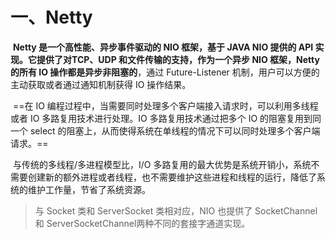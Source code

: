 # 一、Netty

​	**Netty 是一个高性能、异步事件驱动的 NIO 框架，基于 JAVA NIO 提供的 API 实现。它提供了对TCP、UDP 和文件传输的支持，作为一个异步 NIO 框架，Netty 的所有 IO 操作都是异步非阻塞的**，通过 Future-Listener 机制，用户可以方便的主动获取或者通过通知机制获得 IO 操作结果。

​	==在 IO 编程过程中，当需要同时处理多个客户端接入请求时，可以利用多线程或者 IO 多路复用技术进行处理。IO 多路复用技术通过把多个 IO 的阻塞复用到同一个 select 的阻塞上，从而使得系统在单线程的情况下可以同时处理多个客户端请求。==

​	与传统的多线程/多进程模型比，I/O 多路复用的最大优势是系统开销小，系统不需要创建新的额外进程或者线程，也不需要维护这些进程和线程的运行，降低了系统的维护工作量，节省了系统资源。

> 与 Socket 类和 ServerSocket 类相对应，NIO 也提供了 SocketChannel 和 ServerSocketChannel两种不同的套接字通道实现。